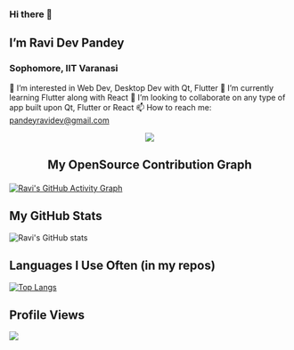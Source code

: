 ### Hi there 👋

## I’m Ravi Dev Pandey
### Sophomore, IIT Varanasi
👀 I’m interested in Web Dev, Desktop Dev with Qt, Flutter
🌱 I’m currently learning Flutter along with React
💞️ I’m looking to collaborate on any type of app built upon Qt, Flutter or React
📫 How to reach me: <a href="mailto:pandeyravidev@gmail.com">pandeyravidev@gmail.com</a>

<p align="center"><img align="center" src="https://github-readme-streak-stats.herokuapp.com/?user=literalEval&theme=github-dark"></p>

## <p align="center">My OpenSource Contribution Graph</p>
[![Ravi's GitHub Activity Graph](https://activity-graph.herokuapp.com/graph?username=literalEval&custom_title=Ravi's%20Contribution%20Graph&hide_border=true&theme=react-dark)](https://github.com/literalEval)

## My GitHub Stats
![Ravi's GitHub stats](https://github-readme-stats.vercel.app/api?username=literalEval&show_icons=true&theme=github_dark&hide_border=true)

## Languages I Use Often (in my repos)
[![Top Langs](https://github-readme-stats.vercel.app/api/top-langs/?username=literalEval&theme=github_dark&show_icons=true&layout=compact&hide_border=true)](https://github.com/literalEval)

## Profile Views
![](https://komarev.com/ghpvc/?username=literalEval&style=flat-square)

<!---
Literal-Eval/Literal-Eval is a ✨ special ✨ repository because its `README.md` (this file) appears on your GitHub profile.
You can click the Preview link to take a look at your changes.
--->


